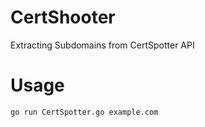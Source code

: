 # CertShooter
Extracting Subdomains from CertSpotter API

# Usage

`go run CertSpotter.go example.com` 

